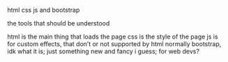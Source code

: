 html css  js and bootstrap

the tools that should be understood

html is the main thing that loads the page
css is the style of the page
js is for custom effects, that don’t or not supported by html normally
bootstrap, idk what it is; just something new and fancy i guess; for web devs?